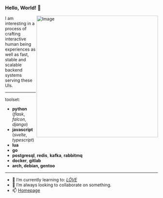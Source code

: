 ### Hello, World! 👋
<img src="https://raw.githubusercontent.com/MicaelliMedeiros/micaellimedeiros/master/image/computer-illustration.png" min-width="400px" max-width="400px" width="400px" align="right" alt="Image">

<p align="left">
I am interesting in a process of crafting interactive human being experiences as well as fast, stable and scalable backend systems serving these UIs.
</p>

---

toolset:

- __python__ (*flask*, *falcon*, *django*)
- __javascript__ (*svelte*, *typescript*)
- __lua__
- __go__
- __postgresql__, __redis__, __kafka__, __rabbitmq__
- __docker__, __gitlab__
- __arch, debian, gentoo__

---

- 🌱 I’m currently learning to: [*LÖVE*](https://love2d.org/)
- 👯 I’m always looking to collaborate on something.
- 📫 [Homepage](https://oschepkov.ru)
